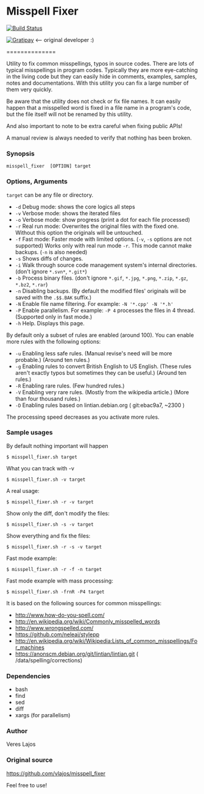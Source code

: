 # Misspell Fixer

[![Build Status](https://travis-ci.org/ka7/misspell_fixer.svg?branch=master)](https://travis-ci.org/ka7/misspell_fixer)
<!-- [![Coverage Status](https://img.shields.io/coveralls/vlajos/misspell_fixer.svg)](https://coveralls.io/r/vlajos/misspell_fixer?branch=master)
[![Circle CI Build Status](https://circleci.com/gh/vlajos/misspell_fixer.svg?style=shield&circle-token=d5d85ed2985b507b547a98e2ace8c21a75395cc2)](https://circleci.com/gh/vlajos/misspell_fixer) -->
[![Gratipay](https://img.shields.io/gratipay/JSFiddle.svg)](https://gratipay.com/~vlajos/) <-- original developer :)

==============

Utility to fix common misspellings, typos in source codes. There are lots of typical misspellings in program codes.
Typically they are more eye-catching in the living code but they can easily hide in comments, examples, samples, notes and documentations.
With this utility you can fix a large number of them very quickly.

Be aware that the utility does not check or fix file names. It can easily happen that a misspelled word is fixed in a file name in a program's code, but
the file itself will not be renamed by this utility.

And also important to note to be extra careful when fixing public APIs!

A manual review is always needed to verify that nothing has been broken.

### Synopsis
    
    misspell_fixer	[OPTION] target

### Options, Arguments

`target` can be any file or directory.

* `-d` Debug mode: shows the core logics all steps
* `-v` Verbose mode: shows the iterated files
* `-o` Verbose mode: show progress (print a dot for each file processed)
* `-r` Real run mode: Overwrites the original files with the fixed one. Without this option the originals will be untouched.
* `-f` Fast mode: Faster mode with limited options. (`-v`, `-s` options are not supported) Works only with real run mode `-r`. This mode cannot make backups. (`-n` is also needed)
* `-s` Shows diffs of changes.
* `-i` Walk through source code management system's internal directories. (don't ignore `*.svn*`, `*.git*`)
* `-b` Process binary files. (don't ignore `*.gif`, `*.jpg`, `*.png`, `*.zip`, `*.gz`, `*.bz2`, `*.rar`)
* `-n` Disabling backups. (By default the modified files' originals will be saved with the `.$$.BAK` suffix.)
* `-N` Enable file name filtering. For example: `-N '*.cpp' -N '*.h'`
* `-P` Enable parallelism. For example: `-P 4` processes the files in 4 thread. (Supported only in fast mode.)
* `-h` Help. Displays this page.

By default only a subset of rules are enabled (around 100). You can enable more rules with the following options:

* `-u` Enabling less safe rules. (Manual revise's need will be more probable.) (Around ten rules.)
* `-g` Enabling rules to convert British English to US English. (These rules aren't exactly typos but sometimes they can be useful.) (Around ten rules.)
* `-R` Enabling rare rules. (Few hundred rules.)
* `-V` Enabling very rare rules. (Mostly from the wikipedia article.) (More than four thousand rules.)
* `-D` Enabling rules based on lintian.debian.org  ( git:ebac9a7, ~2300 )

The processing speed decreases as you activate more rules.

### Sample usages

By default nothing important will happen

    $ misspell_fixer.sh target

What you can track with -v

    $ misspell_fixer.sh -v target

A real usage:

    $ misspell_fixer.sh -r -v target

Show only the diff, don't modify the files:

    $ misspell_fixer.sh -s -v target

Show everything and fix the files:

    $ misspell_fixer.sh -r -s -v target

Fast mode example:

    $ misspell_fixer.sh -r -f -n target

Fast mode example with mass processing:

    $ misspell_fixer.sh -frnR -P4 target

It is based on the following sources for common misspellings:

* http://www.how-do-you-spell.com/
* http://en.wikipedia.org/wiki/Commonly_misspelled_words
* http://www.wrongspelled.com/
* https://github.com/neleai/stylepp
* http://en.wikipedia.org/wiki/Wikipedia:Lists_of_common_misspellings/For_machines
* https://anonscm.debian.org/git/lintian/lintian.git ( /data/spelling/corrections)

### Dependencies

* bash
* find
* sed
* diff
* xargs (for parallelism)

### Author

Veres Lajos 

### Original source

https://github.com/vlajos/misspell_fixer

Feel free to use!
